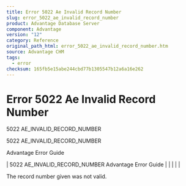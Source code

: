 ```yaml
---
title: Error 5022 Ae Invalid Record Number
slug: error_5022_ae_invalid_record_number
product: Advantage Database Server
component: Advantage
version: "12"
category: Reference
original_path_html: error_5022_ae_invalid_record_number.htm
source: Advantage CHM
tags:
  - error
checksum: 165fb5e15abe244cbd77b1305547b12a6a16e262
---
```


# Error 5022 Ae Invalid Record Number

5022 AE\_INVALID\_RECORD\_NUMBER

5022 AE\_INVALID\_RECORD\_NUMBER

Advantage Error Guide

| 5022 AE\_INVALID\_RECORD\_NUMBER  Advantage Error Guide |  |  |  |  |

The record number given was not valid.
